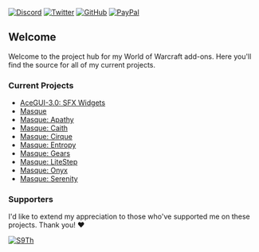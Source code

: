 [![Discord][SVG-Discord]][Discord]
[![Twitter][SVG-Twitter]][Twitter]
[![GitHub][SVG-GitHub]][GitHub]
[![PayPal][SVG-PayPal]][PayPal]

## Welcome

Welcome to the project hub for my World of Warcraft add-ons. Here you'll find the source for all of my current projects.

### Current Projects

- [AceGUI-3.0: SFX Widgets](https://github.com/SFX-WoW/AceGUI-3.0_SFX-Widgets)
- [Masque](https://github.com/SFX-WoW/Masque)
- [Masque: Apathy](https://github.com/SFX-WoW/Masque_Apathy)
- [Masque: Caith](https://github.com/SFX-WoW/Masque_Caith)
- [Masque: Cirque](https://github.com/SFX-WoW/Masque_Cirque)
- [Masque: Entropy](https://github.com/SFX-WoW/Masque_Entropy)
- [Masque: Gears](https://github.com/SFX-WoW/Masque_Gears)
- [Masque: LiteStep](https://github.com/SFX-WoW/Masque_LiteStep)
- [Masque: Onyx](https://github.com/SFX-WoW/Masque_Onyx)
- [Masque: Serenity](https://github.com/SFX-WoW/Masque_Serenity)

### Supporters

I'd like to extend my appreciation to those who've supported me on these projects. Thank you! :heart:

[![S9Th](https://github.com/S9Th.png?size=50)](https://github.com/s9th "S9Th")

[Links]: #

[Top]: #Top

[Discord]: https://discord.gg/DDVqkd6 (Join the Discord)
[GitHub]: https://github.com/sponsors/StormFX (Sponsor on GitHub)
[PayPal]: https://www.paypal.me/stormfxi (Donate via PayPal)
[Twitter]: https://twitter.com/stormfxi (Follow on Twitter)

[World of Warcraft]: https://worldofwarcraft.com

[Images]: #

[SVG-Discord]: https://img.shields.io/badge/Discord-7289da?logo=discord&logoColor=fff&style=flat-square
[SVG-GitHub]: https://img.shields.io/badge/Sponsor-555?logo=github&logoColor=fff&style=flat-square
[SVG-PayPal]: https://img.shields.io/endpoint?url=https://www.stormfx.com/img/svg/paypal.json
[SVG-Twitter]: https://img.shields.io/badge/Twitter-1DA1F2?logo=twitter&logoColor=fff&style=flat-square
